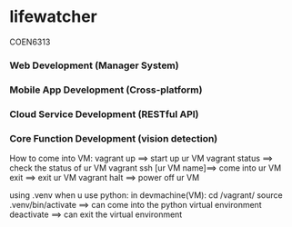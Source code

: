 # lifewatcher

COEN6313

### Web Development (Manager System)

### Mobile App Development (Cross-platform)

### Cloud Service Development (RESTful API)

### Core  Function Development (vision detection)

How to come into VM:
vagrant up  ==> start up ur VM
vagrant status ==> check the status of ur VM
vagrant ssh [ur VM name]==> come into ur VM
exit ==> exit ur VM
vagrant halt ==> power off ur VM

using .venv when u use python:
in devmachine(VM):
    cd /vagrant/
    source .venv/bin/activate ==> can come into the python virtual environment
    deactivate  ==> can exit the virtual environment